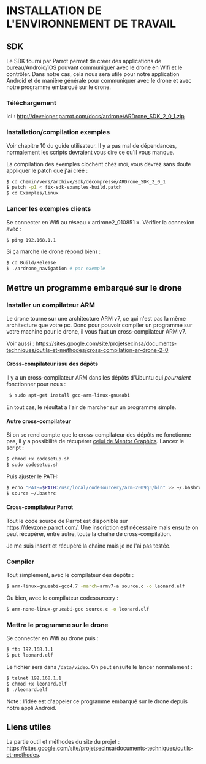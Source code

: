 INSTALLATION DE L'ENVIRONNEMENT DE TRAVAIL
=========================================

## SDK

Le SDK fourni par Parrot permet de créer des applications de bureau/Android/iOS pouvant communiquer avec le drone en Wifi et le contrôler.
Dans notre cas, cela nous sera utile pour notre application Android et de manière générale pour communiquer avec le drone et avec notre programme embarqué sur le drone.

### Téléchargement

Ici : <http://developer.parrot.com/docs/ardrone/ARDrone_SDK_2_0_1.zip>

### Installation/compilation exemples

Voir chapitre 10 du guide utilisateur. Il y a pas mal de dépendances, normalement les scripts devraient vous dire ce qu'il vous manque.

La compilation des exemples clochent chez moi, vous devrez sans doute appliquer le patch que j'ai créé :

```bash
$ cd chemin/vers/archive/sdk/décompressé/ARDrone_SDK_2_0_1
$ patch -p1 < fix-sdk-examples-build.patch
$ cd Examples/Linux
```

### Lancer les exemples clients

Se connecter en Wifi au réseau « ardrone2\_010851 ». Vérifier la connexion avec :
```bash
$ ping 192.168.1.1
```

Si ça marche (le drone répond bien) :
```bash
$ cd Build/Release
$ ./ardrone_navigation # par exemple
```

## Mettre un programme embarqué sur le drone

### Installer un compilateur ARM

Le drone tourne sur une architecture ARM v7, ce qui n'est pas la même architecture que votre pc. Donc pour pouvoir compiler un programme sur votre machine pour le drone, il vous faut un cross-compilateur ARM v7.

Voir aussi : https://sites.google.com/site/projetsecinsa/documents-techniques/outils-et-methodes/cross-compilation-ar-drone-2-0

#### Cross-compilateur issu des dépôts

Il y a un cross-compilateur ARM dans les dépôts d'Ubuntu qui _pourraient_ fonctionner pour nous :
```bash
 $ sudo apt-get install gcc-arm-linux-gnueabi
```

En tout cas, le résultat a l'air de marcher sur un programme simple.

#### Autre cross-compilateur

Si on se rend compte que le cross-compilateur des dépôts ne fonctionne pas, il y a possibilité de récupérer [celui de Mentor Graphics](http://taghof.github.io/Navigation-for-Robots-with-WIFI-and-CV/downloads/codesetup.sh). Lancez le script :
```bash
$ chmod +x codesetup.sh
$ sudo codesetup.sh
```

Puis ajuster le PATH:
```bash
$ echo "PATH=$PATH:/usr/local/codesourcery/arm-2009q3/bin" >> ~/.bashrc
$ source ~/.bashrc
```

#### Cross-compilateur Parrot

Tout le code source de Parrot est disponible sur https://devzone.parrot.com/. Une inscription est nécessaire mais ensuite on peut récupérer, entre autre, toute la chaîne de cross-compilation.

Je me suis inscrit et récupéré la chaîne mais je ne l'ai pas testée.

### Compiler

Tout simplement, avec le compilateur des dépôts :
```bash
$ arm-linux-gnueabi-gcc4.7 -march=armv7-a source.c -o leonard.elf
```

Ou bien, avec le compilateur codesourcery :
```bash
$ arm-none-linux-gnueabi-gcc source.c -o leonard.elf
```

### Mettre le programme sur le drone

Se connecter en Wifi au drone puis :
```bash
$ ftp 192.168.1.1
$ put leonard.elf
```

Le fichier sera dans `/data/video`. On peut ensuite le lancer normalement :
```bash
$ telnet 192.168.1.1
$ chmod +x leonard.elf
$ ./leonard.elf
```

Note : l'idée est d'appeler ce programme embarqué sur le drone depuis notre appli Android.

## Liens utiles

La partie outil et méthodes du site du projet : https://sites.google.com/site/projetsecinsa/documents-techniques/outils-et-methodes.
